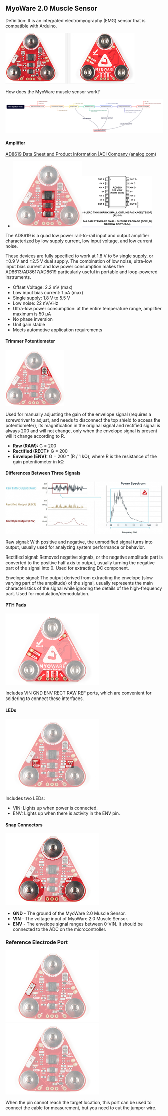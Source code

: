 ## MyoWare 2.0 Muscle Sensor

Definition: It is an integrated electromyography (EMG) sensor that is compatible with Arduino.

<img src="Muscle%20Sensor.assets/image-20240203160516727.png" alt="image-20240203160516727" style="zoom:67%;" />

How does the MyoWare muscle sensor work? 

<img src="Muscle%20Sensor-%2015week%20Summarize.assets/image-20240205180608967.png" alt="image-20240205180608967" style="zoom:200%;" />

#### Amplifier

[AD8619 Data Sheet and Product Information |ADI Company (analog.com)](https://www.analog.com/en/products/ad8619.html?doc=AD8613_8617_8619.pdf)

- <img src="Muscle%20Sensor.assets/image-20240204184405014.png" alt="image-20240204184405014" style="zoom: 25%;" /><img src="Muscle%20Sensor.assets/image-20240204184616113.png" alt="image-20240204184616113" style="zoom:33%;" />

The AD8619 is a quad low power rail-to-rail input and output amplifier characterized by low supply current, low input voltage, and low current noise.

These devices are fully specified to work at 1.8 V to 5v single supply, or ±0.9 V and ±2.5 V dual supply. The combination of low noise, ultra-low input bias current and low power consumption makes the AD8613/AD8617/AD8619 particularly useful in portable and loop-powered instruments.

- Offset Voltage: 2.2 mV (max)
- Low input bias current: 1 pA (max)
- Single supply: 1.8 V to 5.5 V
- Low noise: 22 nV/√Hz
- Ultra-low power consumption: at the entire temperature range, amplifier maximum is 50 μA
- No phase inversion
- Unit gain stable
- Meets automotive application requirements

#### Trimmer Potentiometer

<img src="Muscle%20Sensor.assets/image-20240204190958839.png" alt="image-20240204190958839" style="zoom:25%;" />

Used for manually adjusting the gain of the envelope signal (requires a screwdriver to adjust, and needs to disconnect the top shield to access the potentiometer), its magnification in the original signal and rectified signal is always 200 and will not change, only when the envelope signal is present will it change according to R.

- **Raw (RAW):** G = 200   
- **Rectified (RECT):** G = 200
- **Envelope (ENV):** G = 200 * (R / 1 kΩ), where R is the resistance of the gain potentiometer in kΩ

#### Differences Between Three Signals

![Raw, Rectified, and Envelope Signal Output, Power Spectrum](Muscle%20Sensor.assets/Raw_Rectified_Envelope_Signal_Power_Spectrum_Graphic_MyoWare_2.0_Advanced_User_Guide.jpg)

Raw signal: With positive and negative, the unmodified signal turns into output, usually used for analyzing system performance or behavior.

Rectified signal: Removed negative signals, or the negative amplitude part is converted to the positive half axis to output, usually turning the negative part of the signal into 0. Used for extracting DC component.

Envelope signal: The output derived from extracting the envelope (slow varying part of the amplitude) of the signal, usually represents the main characteristics of the signal while ignoring the details of the high-frequency part. Used for modulation/demodulation.

#### PTH Pads

<img src="Muscle%20Sensor.assets/18977-MyoWare_2.0_Muscle_Sensor_PTH_Pins.jpg" alt="PTH Pads" style="zoom: 50%;" />

Includes VIN GND ENV RECT RAW REF ports, which are convenient for soldering to connect these interfaces.

#### LEDs

<img src="Muscle%20Sensor.assets/18977-MyoWare_2.0_Muscle_Sensor_Trimpot_LEDs.jpg" alt="LEDs" style="zoom: 50%;" />

Includes two LEDs:

- VIN: Lights up when power is connected.
- ENV: Lights up when there is activity in the ENV pin.

#### Snap Connectors

<img src="Muscle%20Sensor.assets/18977-MyoWare_2.0_Muscle_Sensor_Top_Snaps.jpg" alt="Top Snap Connectors" style="zoom:50%;" />

- **GND** - The ground of the MyoWare 2.0 Muscle Sensor.
- **VIN** - The voltage input of MyoWare 2.0 Muscle Sensor.
- **ENV** - The envelope signal ranges between 0-VIN. It should be connected to the ADC on the microcontroller.

### Reference Electrode Port

<img src="Muscle%20Sensor.assets/18977-MyoWare_2.0_Muscle_Sensor_Reference_Cable_Housing.jpg" alt="Reference Connector" style="zoom: 50%;" /><img src="Muscle%20Sensor.assets/18977-MyoWare_2.0_Muscle_Sensor_Reference_Pin_Jumper.jpg" alt="Reference Jumper Wire" style="zoom:50%;" />

When the pin cannot reach the target location, this port can be used to connect the cable for measurement, but you need to cut the jumper wire.

